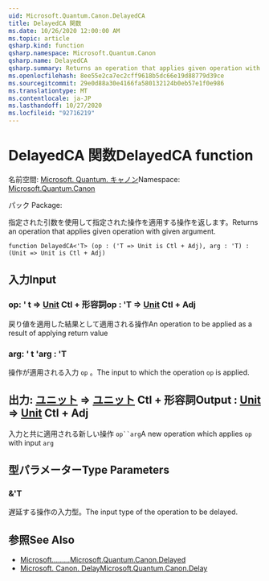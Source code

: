 ```yaml
---
uid: Microsoft.Quantum.Canon.DelayedCA
title: DelayedCA 関数
ms.date: 10/26/2020 12:00:00 AM
ms.topic: article
qsharp.kind: function
qsharp.namespace: Microsoft.Quantum.Canon
qsharp.name: DelayedCA
qsharp.summary: Returns an operation that applies given operation with given argument.
ms.openlocfilehash: 8ee55e2ca7ec2cff9618b5dc66e19d88779d39ce
ms.sourcegitcommit: 29e0d88a30e4166fa580132124b0eb57e1f0e986
ms.translationtype: MT
ms.contentlocale: ja-JP
ms.lasthandoff: 10/27/2020
ms.locfileid: "92716219"
---
```

# <a name="delayedca-function"></a><span data-ttu-id="692b8-102">DelayedCA 関数</span><span class="sxs-lookup"><span data-stu-id="692b8-102">DelayedCA function</span></span>

<span data-ttu-id="692b8-103">名前空間: [Microsoft. Quantum. キャノン](xref:Microsoft.Quantum.Canon)</span><span class="sxs-lookup"><span data-stu-id="692b8-103">Namespace: [Microsoft.Quantum.Canon](xref:Microsoft.Quantum.Canon)</span></span>

<span data-ttu-id="692b8-104">パック [](https://nuget.org/packages/)</span><span class="sxs-lookup"><span data-stu-id="692b8-104">Package: [](https://nuget.org/packages/)</span></span>


<span data-ttu-id="692b8-105">指定された引数を使用して指定された操作を適用する操作を返します。</span><span class="sxs-lookup"><span data-stu-id="692b8-105">Returns an operation that applies given operation with given argument.</span></span>

```qsharp
function DelayedCA<'T> (op : ('T => Unit is Ctl + Adj), arg : 'T) : (Unit => Unit is Ctl + Adj)
```


## <a name="input"></a><span data-ttu-id="692b8-106">入力</span><span class="sxs-lookup"><span data-stu-id="692b8-106">Input</span></span>

### <a name="op--t--unit-ctl--adj"></a><span data-ttu-id="692b8-107">op: ' t => [Unit](xref:microsoft.quantum.lang-ref.unit) Ctl + 形容詞</span><span class="sxs-lookup"><span data-stu-id="692b8-107">op : 'T => [Unit](xref:microsoft.quantum.lang-ref.unit) Ctl + Adj</span></span>

<span data-ttu-id="692b8-108">戻り値を適用した結果として適用される操作</span><span class="sxs-lookup"><span data-stu-id="692b8-108">An operation to be applied as a result of applying return value</span></span>


### <a name="arg--t"></a><span data-ttu-id="692b8-109">arg: ' t '</span><span class="sxs-lookup"><span data-stu-id="692b8-109">arg : 'T</span></span>

<span data-ttu-id="692b8-110">操作が適用される入力 `op` 。</span><span class="sxs-lookup"><span data-stu-id="692b8-110">The input to which the operation `op` is applied.</span></span>



## <a name="output--unit--unit-ctl--adj"></a><span data-ttu-id="692b8-111">出力: [ユニット](xref:microsoft.quantum.lang-ref.unit) => [ユニット](xref:microsoft.quantum.lang-ref.unit) Ctl + 形容詞</span><span class="sxs-lookup"><span data-stu-id="692b8-111">Output : [Unit](xref:microsoft.quantum.lang-ref.unit) => [Unit](xref:microsoft.quantum.lang-ref.unit) Ctl + Adj</span></span>

<span data-ttu-id="692b8-112">入力と共に適用される新しい操作 `op``arg`</span><span class="sxs-lookup"><span data-stu-id="692b8-112">A new operation which applies `op` with input `arg`</span></span>

## <a name="type-parameters"></a><span data-ttu-id="692b8-113">型パラメーター</span><span class="sxs-lookup"><span data-stu-id="692b8-113">Type Parameters</span></span>

### <a name="t"></a><span data-ttu-id="692b8-114">&</span><span class="sxs-lookup"><span data-stu-id="692b8-114">'T</span></span>

<span data-ttu-id="692b8-115">遅延する操作の入力型。</span><span class="sxs-lookup"><span data-stu-id="692b8-115">The input type of the operation to be delayed.</span></span>

## <a name="see-also"></a><span data-ttu-id="692b8-116">参照</span><span class="sxs-lookup"><span data-stu-id="692b8-116">See Also</span></span>

- [<span data-ttu-id="692b8-117">Microsoft.........</span><span class="sxs-lookup"><span data-stu-id="692b8-117">Microsoft.Quantum.Canon.Delayed</span></span>](xref:Microsoft.Quantum.Canon.Delayed)
- [<span data-ttu-id="692b8-118">Microsoft. Canon. Delay</span><span class="sxs-lookup"><span data-stu-id="692b8-118">Microsoft.Quantum.Canon.Delay</span></span>](xref:Microsoft.Quantum.Canon.Delay)
